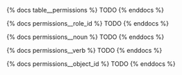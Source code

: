 {% docs table__permissions %}
TODO
{% enddocs %}

{% docs permissions__role_id %}
TODO
{% enddocs %}

{% docs permissions__noun %}
TODO
{% enddocs %}

{% docs permissions__verb %}
TODO
{% enddocs %}

{% docs permissions__object_id %}
TODO
{% enddocs %}
